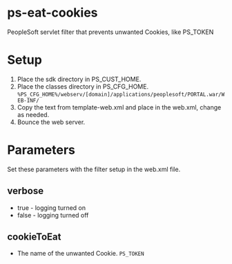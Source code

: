 # ps-eat-cookies
PeopleSoft servlet filter that prevents unwanted Cookies, like PS_TOKEN

# Setup
1. Place the sdk directory in PS_CUST_HOME.
2. Place the classes directory in PS_CFG_HOME. `%PS_CFG_HOME%/webserv/[domain]/applications/peoplesoft/PORTAL.war/WEB-INF/`
4. Copy the text from template-web.xml and place in the web.xml, change as needed.
5. Bounce the web server.
 
# Parameters
Set these parameters with the filter setup in the web.xml file.
## verbose
- true - logging turned on
- false - logging turned off

## cookieToEat
- The name of the unwanted Cookie. `PS_TOKEN`
